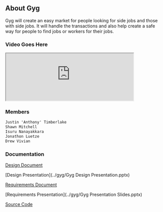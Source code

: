 ## About Gyg

Gyg will create an easy market for people looking for side jobs and those with side
jobs. It will handle the transactions and also help create a safe way for people to find jobs or
workers for their jobs. 

### Video Goes Here

<iframe display="block" margin-left="auto" margin-right="auto" width="80%"
src="https://www.youtube.com/embed/dQw4w9WgXcQ">
</iframe>

### Members

```markdown
Justin 'Anthony' Timberlake
Shawn Mitchell
Isuru Nanayakkara
Jonathon Luetze
Drew Vivian
```

### Documentation

[Design Document](../gyg/Design.pdf)

[Design Presentation](../gyg/Gyg Design Presentation.pptx)

[Requirements Document](../gyg/Requirements.pdf)

[Requirements Presentation](../gyg/Gyg Presentation Slides.pptx)

[Source Code](https://github.com/gyg-inc/gyg-android)
